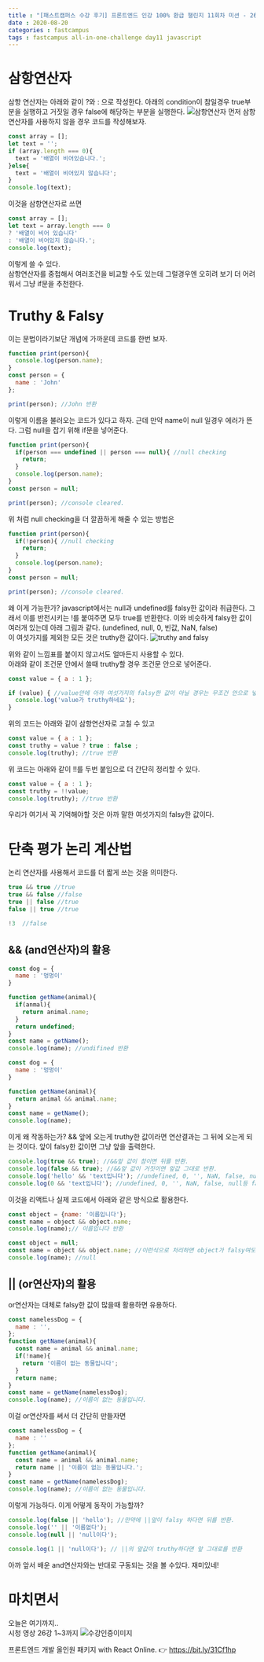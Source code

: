```yaml
---
title : "[패스트캠퍼스 수강 후기] 프론트엔드 인강 100% 환급 챌린지 11회차 미션 - 26강 삼항연산자, truthy와 falsy, 단축평가논리계산법"
date : 2020-08-20
categories : fastcampus 
tags : fastcampus all-in-one-challenge day11 javascript 
---
```

# 삼항연산자
삼항 연산자는 아래와 같이 ?와 : 으로 작성한다. 아래의 condition이 참일경우 true부분을 실행하고 거짓일 경우 false에 해당하는 부분을 실행한다.
![삼항연산자](/images/200820-1.png)
먼저 삼항연산자를 사용하지 않을 경우 코드를 작성해보자.
```javascript
const array = [];
let text = '';
if (array.length === 0){
  text = '배열이 비어있습니다.';
}else{
  text = '배열이 비어있지 않습니다';
}
console.log(text);
```
이것을 삼항연산자로 쓰면
```javascript
const array = [];
let text = array.length === 0 
? '배열이 비어 있습니다' 
: '배열이 비어있지 않습니다.';
console.log(text);
```
이렇게 쓸 수 있다.   
삼항연산자를 중첩해서 여러조건을 비교할 수도 있는데 그럴경우엔 오히려 보기 더 어려워서 그냥 if문을 추천한다. 

# Truthy & Falsy
이는 문법이라기보단 개념에 가까운데 코드를 한번 보자. 
```javascript
function print(person){
  console.log(person.name);
}
const person = {
  name : 'John'
};

print(person); //John 반환
```
이렇게 이름을 불러오는 코드가 있다고 하자. 근데 만약 name이 null 일경우 에러가 뜬다. 그럼 null을 잡기 위해 if문을 넣어준다.
```javascript
function print(person){
  if(person === undefined || person === null){ //null checking
    return;
  }
  console.log(person.name);
}
const person = null;

print(person); //console cleared.
```
위 처럼 null checking을 더 깔끔하게 해줄 수 있는 방법은
```javascript
function print(person){
  if(!person){ //null checking
    return;
  }
  console.log(person.name);
}
const person = null;

print(person); //console cleared.
```
왜 이게 가능한가? javascript에서는 null과 undefined를 falsy한 값이라 취급한다. 그래서 이를 반전시키는 !를 붙여주면 모두 true를 반환한다. 이와 비슷하게 falsy한 값이 여러개 있는데 아래 그림과 같다. (undefined, null, 0, 빈값, NaN, false)  
이 여섯가지를 제외한 모든 것은 truthy한 값이다.
![truthy and falsy](/images/200820-2.png)

위와 같이 느낌표를 붙이지 않고서도 얼마든지 사용할 수 있다.  
아래와 같이 조건문 안에서 쓸때 truthy할 경우 조건문 안으로 넣어준다. 
```javascript
const value = { a : 1 };

if (value) { //value안에 아까 여섯가지의 falsy한 값이 아닐 경우는 무조건 안으로 넣어줌
  console.log('value가 truthy하네요');
}
```
위의 코드는 아래와 깉이 삼항연산자로 고칠 수 있고
```javascript
const value = { a : 1 };
const truthy = value ? true : false ;
console.log(truthy); //true 반환
```
위 코드는 아래와 같이 !!를 두번 붙임으로 더 간단히 정리할 수 있다.
```javascript
const value = { a : 1 };
const truthy = !!value;
console.log(truthy); //true 반환
```
우리가 여기서 꼭 기억해야할 것은 아까 말한 여섯가지의 falsy한 값이다. 

# 단축 평가 논리 계산법
논리 연산자를 사용해서 코드를 더 짧게 쓰는 것을 의미한다.
```javascript
true && true //true
true && false //false
true || false //true
false || true //true

!3  //false
```

## && (and연산자)의 활용
```javascript
const dog = {
  name : '멍멍이'
}

function getName(animal){
  if(anmal){
    return animal.name;
  }
  return undefined;
}
const name = getName();
console.log(name); //undifined 반환
```
```javascript
const dog = {
  name : '멍멍이'
}

function getName(animal){
  return animal && animal.name;
}
const name = getName();
console.log(name);
```
이게 왜 작동하는가? && 앞에 오는게 truthy한 값이라면 연산결과는 그 뒤에 오는게 되는 것이다. 앞이 falsy한 값이면 그냥 앞을 출력한다. 

``` javascript
console.log(true && true); //&&앞 값이 참이면 뒤를 반환.
console.log(false && true); //&&앞 값이 거짓이면 앞값 그대로 반환.
console.log('hello' && 'text입니다'); //undefined, 0, '', NaN, false, null등 falsy한 값이 아니면 뭐든 뒤를 반환
console.log(0 && 'text입니다'); //undefined, 0, '', NaN, false, null등 falsy한 값이면 그냥 앞을 반환
```
이것을 리액트나 실제 코드에서 아래와 같은 방식으로 활용한다.
```javascript
const object = {name: '이름입니다'};
const name = object && object.name;
console.log(name);// 이름입니다 반환
```
```javascript
const object = null;
const name = object && object.name; //이런식으로 처리하면 object가 falsy여도 에러를 띄우지 않음.
console.log(name); //null
```

## || (or연산자)의 활용
or연산자는 대체로 falsy한 값이 많을때 활용하면 유용하다.
```javascript
const namelessDog = {
  name : '',
};
function getName(animal){
  const name = animal && animal.name;
  if(!name){
    return '이름이 없는 동물입니다';
  }
  return name;
}
const name = getName(namelessDog);
console.log(name); //이름이 없는 동물입니다.
```
이걸 or연산자를 써서 더 간단히 만들자면
```javascript
const namelessDog = {
  name : ''
};
function getName(animal){
  const name = animal && animal.name;
  return name || '이름이 없는 동물입니다.';
}
const name = getName(namelessDog);
console.log(name); //이름이 없는 동물입니다.
```
이렇게 가능하다. 이게 어떻게 동작이 가능할까?
```javascript
console.log(false || 'hello'); //만약에 ||앞이 falsy 하다면 뒤를 반환.
console.log('' || '이름없다');
console.log(null || 'null이다');

console.log(1 || 'null이다'); // ||의 앞값이 truthy하다면 앞 그대로를 반환
```
아까 앞서 배운 and연산자와는 반대로 구동되는 것을 볼 수있다. 재미있네!

# 마치면서
오늘은 여기까지..    
시청 영상 26강 1~3까지
![수강인증이미지](/images/200820-3.jpeg)
   
프론트엔드 개발 올인원 패키지 with React Online. 👉 https://bit.ly/31Cf1hp